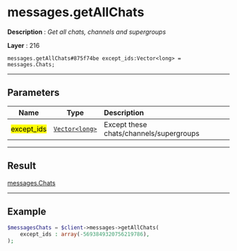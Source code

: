 # messages.getAllChats

**Description** : *Get all chats, channels and supergroups*

**Layer** : 216

```tl
messages.getAllChats#875f74be except_ids:Vector<long> = messages.Chats;
```

---

## Parameters

| Name | Type | Description |
| :---: | :---: | :--- |
| <mark>except_ids</mark> | [`Vector<long>`](type/long) | Except these chats/channels/supergroups |

---

## Result

[messages.Chats](type/messages.Chats)

---

## Example

```php
$messagesChats = $client->messages->getAllChats(
	except_ids : array(-5693849320756219786),
);
```